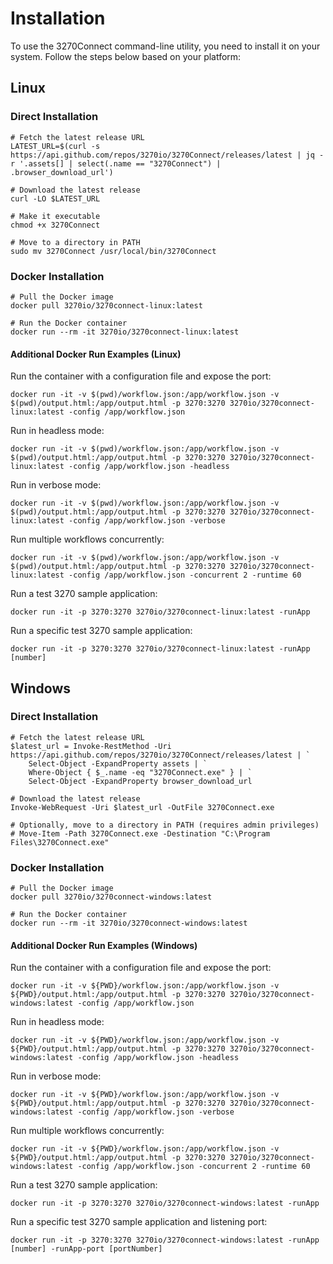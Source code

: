 
# Installation

To use the 3270Connect command-line utility, you need to install it on your system. Follow the steps below based on your platform:

## Linux

### Direct Installation

```shell
# Fetch the latest release URL
LATEST_URL=$(curl -s https://api.github.com/repos/3270io/3270Connect/releases/latest | jq -r '.assets[] | select(.name == "3270Connect") | .browser_download_url')

# Download the latest release
curl -LO $LATEST_URL

# Make it executable
chmod +x 3270Connect

# Move to a directory in PATH
sudo mv 3270Connect /usr/local/bin/3270Connect
```

### Docker Installation

```shell
# Pull the Docker image
docker pull 3270io/3270connect-linux:latest

# Run the Docker container
docker run --rm -it 3270io/3270connect-linux:latest
```

#### Additional Docker Run Examples (Linux)

Run the container with a configuration file and expose the port:

```shell
docker run -it -v $(pwd)/workflow.json:/app/workflow.json -v $(pwd)/output.html:/app/output.html -p 3270:3270 3270io/3270connect-linux:latest -config /app/workflow.json
```

Run in headless mode:

```shell
docker run -it -v $(pwd)/workflow.json:/app/workflow.json -v $(pwd)/output.html:/app/output.html -p 3270:3270 3270io/3270connect-linux:latest -config /app/workflow.json -headless
```

Run in verbose mode:

```shell
docker run -it -v $(pwd)/workflow.json:/app/workflow.json -v $(pwd)/output.html:/app/output.html -p 3270:3270 3270io/3270connect-linux:latest -config /app/workflow.json -verbose
```

Run multiple workflows concurrently:

```shell
docker run -it -v $(pwd)/workflow.json:/app/workflow.json -v $(pwd)/output.html:/app/output.html -p 3270:3270 3270io/3270connect-linux:latest -config /app/workflow.json -concurrent 2 -runtime 60
```

Run a test 3270 sample application:

```shell
docker run -it -p 3270:3270 3270io/3270connect-linux:latest -runApp
```

Run a specific test 3270 sample application:

```shell
docker run -it -p 3270:3270 3270io/3270connect-linux:latest -runApp [number]
```

## Windows

### Direct Installation

```shell
# Fetch the latest release URL
$latest_url = Invoke-RestMethod -Uri https://api.github.com/repos/3270io/3270Connect/releases/latest | `
    Select-Object -ExpandProperty assets | `
    Where-Object { $_.name -eq "3270Connect.exe" } | `
    Select-Object -ExpandProperty browser_download_url

# Download the latest release
Invoke-WebRequest -Uri $latest_url -OutFile 3270Connect.exe

# Optionally, move to a directory in PATH (requires admin privileges)
# Move-Item -Path 3270Connect.exe -Destination "C:\Program Files\3270Connect.exe"
```

### Docker Installation

```shell
# Pull the Docker image
docker pull 3270io/3270connect-windows:latest

# Run the Docker container
docker run --rm -it 3270io/3270connect-windows:latest
```

#### Additional Docker Run Examples (Windows)

Run the container with a configuration file and expose the port:

```shell
docker run -it -v ${PWD}/workflow.json:/app/workflow.json -v ${PWD}/output.html:/app/output.html -p 3270:3270 3270io/3270connect-windows:latest -config /app/workflow.json
```

Run in headless mode:

```shell
docker run -it -v ${PWD}/workflow.json:/app/workflow.json -v ${PWD}/output.html:/app/output.html -p 3270:3270 3270io/3270connect-windows:latest -config /app/workflow.json -headless
```

Run in verbose mode:

```shell
docker run -it -v ${PWD}/workflow.json:/app/workflow.json -v ${PWD}/output.html:/app/output.html -p 3270:3270 3270io/3270connect-windows:latest -config /app/workflow.json -verbose
```

Run multiple workflows concurrently:

```shell
docker run -it -v ${PWD}/workflow.json:/app/workflow.json -v ${PWD}/output.html:/app/output.html -p 3270:3270 3270io/3270connect-windows:latest -config /app/workflow.json -concurrent 2 -runtime 60
```

Run a test 3270 sample application:

```shell
docker run -it -p 3270:3270 3270io/3270connect-windows:latest -runApp
```

Run a specific test 3270 sample application and listening port:

```shell
docker run -it -p 3270:3270 3270io/3270connect-windows:latest -runApp [number] -runApp-port [portNumber]
```
